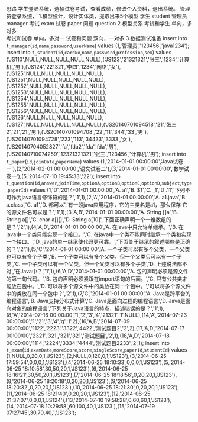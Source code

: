思路
    学生登陆系统，选择试卷考试，查看成绩，修改个人资料，退出系统。
    管理员登录系统，
1.模型设计，设计实体类，提取出来5个模型
    学生 student  管理员 manager
    考试 exam
    试卷 paper    问题 question
2.模型关系
    考试和学生   单向，多对多    
    考试和试卷   单向，多对一
    试卷和问题   双向，一对多
3.数据测试准备
    insert  into `t_manager`(`id`,`name`,`password`,`userName`) values (1,'管理员','123456','java1234');
    insert  into `t_student`(`id`,`cardNo`,`name`,`password`,`prefession`,`sex`) values ('JS110',NULL,NULL,NULL,NULL,NULL),('JS123','21321321','张三','1234','计算机','男'),('JS124','221321','李四','1234','网络','女'),('JS125',NULL,NULL,NULL,NULL,NULL),('JS1251',NULL,NULL,NULL,NULL,NULL),('JS1252',NULL,NULL,NULL,NULL,NULL),('JS1253',NULL,NULL,NULL,NULL,NULL),('JS1254',NULL,NULL,NULL,NULL,NULL),('JS1255',NULL,NULL,NULL,NULL,NULL),('JS1256',NULL,NULL,NULL,NULL,NULL),('JS126',NULL,NULL,NULL,NULL,NULL),('JS127',NULL,NULL,NULL,NULL,NULL),('JS20140701094518','21','张三2','21','21','男'),('JS20140701094708','22','11','344','33','男'),('JS20140701094728','223','113','34433','3333','女'),('JS20140704052827','fa','fda2','fda','fda','男'),('JS20140710074259','12321321321','张三','123456','计算机','男');
    insert  into `t_paper`(`id`,`joinDate`,`paperName`) values (1,'2014-01-01 00:00:00','Java试卷一'),(2,'2014-02-01 00:00:00','语文试卷二'),(3,'2014-01-01 00:00:00','数学试卷一'),(5,'2014-07-10 19:45:33','22');
    insert  into `t_question`(`id`,`answer`,`joinTime`,`optionA`,`optionB`,`optionC`,`optionD`,`subject`,`type`,`paperId`) values (1,'D','2014-01-01 00:00:00','A. a1','B. $1','C. _1','D .11','下列不可作为java语言修饰符的是？','1',1),(2,'A','2014-01-01 00:00:00','A. a1.java','B. a.class','C. a1','D. 都可以','有一段java应用程序，它的主类名是a1，那么保存 它的源文件名可以是？','1',1),(3,'A,B','2014-01-01 00:00:00','A. String []a','B. String a[]','C. char a[][]','D. String a[10]','下面正确声明一个一维数组的是？','2',1),(4,'A,D','2014-01-01 00:00:00','A. 在java中只允许单继承。','B. 在java中一个类只能实现一个接口。','C. 在java中一个类不能同时继承一个类和实现一个接口。','D. java的单一继承使代码更可靠。','下面关于继承的叙述哪些是正确的？','2',1),(5,'C','2014-01-01 00:00:00','A. 一个子类可以有多个父类，一个父类也可以有多个子类','B. 一个子类可以有多个父类，但一个父类只可以有一个子类','C. 一个子类可以有一个父类，但一个父类可以有多个子类','D. 上述说法都不对','在Java中？','1',1),(6,'A,D','2014-01-01 00:00:00','A. 包的声明必须是源文件的第一句代码。','B. 包的声明必须紧跟在import语句的后面。','C. 只有公共类才能放在包中。','D. 可以将多个源文件中的类放在同一个包中。','可以将多个源文件中的类放在同一个包中？','2',1),(7,'C','2014-01-01 00:00:00','A. Java是跨平台的编程语言','B. Java支持分布式计算','C. Java是面向过程的编程语言','D. Java是面向对象的编程语言','下列关于Java语言的特点，描述错误的是？','1',1),(8,'A','2014-07-16 00:00:00','1','2','3','4','21321','1',NULL),(14,'A','2014-07-23 00:00:00','1','21','3','4','q','1',2),(16,'A,B','2014-07-09 00:00:00','1122','2223','3322','4422','测试题目2','2',2),(17,'A,D','2014-07-17 00:00:00','2321','321','321','321','测试题目','2',1),(18,'A,D','2014-07-18 00:00:00','1114','2224','3334','4444','测试题目2233','2',1);
    insert  into `t_exam`(`id`,`examDate`,`moreScore`,`score`,`singleScore`,`paperId`,`studentId`) values (1,NULL,0,20,0,1,'JS123'),(2,NULL,0,120,0,1,'JS123'),(3,'2014-06-25 17:59:54',0,0,0,1,'JS123'),(4,'2014-06-25 18:10:33',0,0,0,1,'JS123'),(5,'2014-06-25 18:10:58',30,50,20,1,'JS123'),(6,'2014-06-25 18:16:21',30,50,20,1,'JS123'),(7,'2014-06-25 18:18:56',0,20,20,1,'JS123'),(8,'2014-06-25 18:20:18',0,20,20,1,'JS123'),(9,'2014-06-25 18:20:32',0,20,20,1,'JS123'),(10,'2014-06-25 18:21:30',0,20,20,1,'JS123'),(11,'2014-06-25 18:21:40',0,20,20,1,'JS123'),(12,'2014-06-25 21:37:07',0,0,0,1,'JS124'),(13,'2014-07-10 19:58:28',0,60,60,1,'JS123'),(14,'2014-07-18 10:29:58',60,100,40,1,'JS123'),(15,'2014-07-19 07:27:45',30,70,40,1,'JS123');    